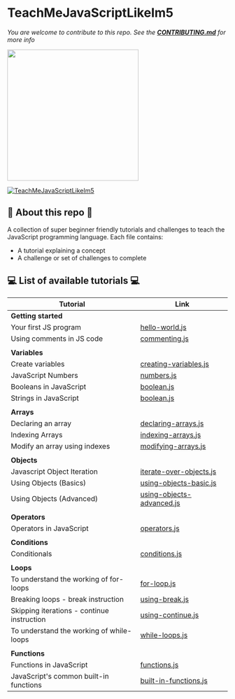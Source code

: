# TeachMeJavaScriptLikeIm5
*You are welcome to contribute to this repo. See the [**CONTRIBUTING.md**](./CONTRIBUTING.md) for more info*

<img src="https://inspirezone.tech/wp-content/uploads/2022/10/Accepting-Contributions-for-Hacktoberfest2022.png" width="300">

[![TeachMeJavaScriptLikeIm5](https://inspirezone.tech/wp-content/uploads/2021/10/TeachMeJavaScriptLikeIm5_Banner.png)](https://inspirezone.tech/)

## 📜 About this repo 📜

A collection of super beginner friendly tutorials and challenges to teach the JavaScript programming language. 
Each file contains:
- A tutorial explaining a concept
- A challenge or set of challenges to complete

## 💻 List of available tutorials 💻 


| Tutorial                                  | Link                                                           | 
|-------------------------------------------|----------------------------------------------------------------| 
| **Getting started**                       |
|Your first JS program                      | [hello-world.js](1-getting-started/hello-world.js)             |
|Using comments in JS code                  | [commenting.js](1-getting-started/commenting.js)               |
|                                           |                                                                |
| **Variables**                             |                                                                |
|Create variables                           | [creating-variables.js](2-variables/creating-variables.js)     |
|JavaScript Numbers                         | [numbers.js](2-variables/numbers.js)                           |
|Booleans in JavaScript                     | [boolean.js](2-variables/boolean.js)                           |
|Strings in JavaScript                      | [boolean.js](2-variables/strings.js)                           |
|                                           |                                                                |
| **Arrays**                                |                                                                |
|Declaring an array                         | [declaring-arrays.js](3-arrays/declaring-arrays.js)            |
|Indexing Arrays                            | [indexing-arrays.js](3-arrays/indexing-arrays.js)              |
|Modify an array using indexes              | [modifying-arrays.js ](3-arrays/modifying-arrays.js )          |
|                                           |                                                                |
| **Objects**                                |                                                                |
|Javascript Object Iteration                | [iterate-over-objects.js](4-objects/iterate-over-objects.js)   |
|Using Objects (Basics)                     | [using-objects-basic.js](4-objects/using-objects-basic.js)     |
|Using Objects (Advanced)                   | [using-objects-advanced.js](4-objects/using-objects-advanced.js) |
|                                           |                                                                |
| **Operators**                               |                                                              |
|Operators in JavaScript                    | [operators.js](5-operators/operators.js )                      |
|                                           |                                                                |
| **Conditions**                            |                                                                |
|Conditionals                               | [conditions.js](6-conditions/conditions.js )                   |
|                                           |                                                                |
| **Loops**                                 |                                                                |
|To understand the working of for-loops     | [for-loop.js](7-loops/for-loops.js )                            |
|Breaking loops - break instruction         | [using-break.js](7-loops/using-break.js )                      |
|Skipping iterations - continue instruction | [using-continue.js](7-loops/using-continue.js )                |
|To understand the working of while-loops   | [while-loops.js](7-loops/while-loops.js )                      |
|                                           |                                                                |
| **Functions**                             |                                                                |
|Functions in JavaScript                    | [functions.js](8-functions/functions.js )                      |
|JavaScript's common built-in functions     | [built-in-functions.js](9-common-built-in-functions/built-in-functions.js )       |


